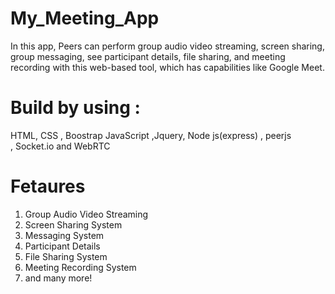 # My_Meeting_App

 In this app, Peers can perform group audio video streaming, screen sharing, group messaging, see participant details, file sharing, and meeting recording with this web-based tool, which has capabilities like Google Meet.

# Build by using :
 HTML,     CSS , Boostrap        JavaScript ,Jquery,  Node js(express)  ,  peerjs  
            ,      Socket.io      and      WebRTC
 
           

# Fetaures
1. Group Audio Video Streaming
2. Screen Sharing System
3. Messaging System
4. Participant Details
5.  File Sharing System
6.  Meeting Recording System
7.  and many more!


